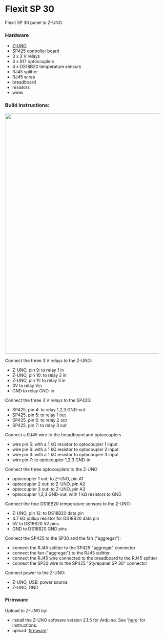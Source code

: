 # Flexit SP 30

Flexit SP 30 panel to Z-UNO.

### Hardware

- [Z-UNO](https://products.z-wavealliance.org/products/1825)
- [SP425 controller board](https://www.flexit.no/produkter/ventilasjonsaggregat/utgatte_modeller/tilbehor_aggregater_utgatte_modeller/sp425_styringskort_for_sentralstyring_sd/styringskort_datastyring_sp425/)
- 3 x 3 V relays
- 3 x 817 optocouplers
- 4 x DS18B20 temperature sensors 
- RJ45 splitter
- RJ45 wires
- breadboard
- resistors
- wires

### Build instructions:

<img src="https://balmli.github.io/no.almli.flexit.zuno/circuit.png" width="1173" height="787">

Connect the three 3 V relays to the Z-UNO:
- Z-UNO, pin  9: to relay 1 in
- Z-UNO, pin 10: to relay 2 in
- Z-UNO, pin 11: to relay 3 in
- 3V to relay Vin
- GND to relay GND-in

Connect the three 3 V relays to the SP425:
- SP425, pin 4: to relay 1,2,3 GND-out
- SP425, pin 5: to relay 1 out 
- SP425, pin 6: to relay 2 out 
- SP425, pin 7: to relay 3 out 

Connect a RJ45 wire to the breadboard and optocouplers
- wire pin 5: with a 1 kΩ resistor to optocoupler 1 input 
- wire pin 6: with a 1 kΩ resistor to optocoupler 2 input 
- wire pin 3: with a 1 kΩ resistor to optocoupler 3 input 
- wire pin 7: to optocoupler 1,2,3 GND-in 

Connect the three optocouplers to the Z-UNO:
- optocoupler 1 out: to Z-UNO, pin A1
- optocoupler 2 out: to Z-UNO, pin A2
- optocoupler 3 out: to Z-UNO, pin A3
- optocoupler 1,2,3 GND-out: with 1 kΩ resistors to GND

Connect the four DS18B20 temperature sensors to the Z-UNO:
- Z-UNO, pin 12: to DS18B20 data pin
- 4.7 kΩ pullup resistor for DS18B20 data pin
- 5V to DS18B20 5V pins
- GND to DS18B20 GND pins

Connect the SP425 to the SP30 and the fan ("aggregat"):
- connect the RJ45 splitter to the SP425 "aggregat" connector
- connect the fan ("aggregat") to the RJ45 splitter
- connect the RJ45 wire connected to the breadboard to the RJ45 splitter
- connect the SP30 wire to the SP425 "Styrepanel SP 30" connector

Connect power to the Z-UNO:
- Z-UNO, USB: power source
- Z-UNO, GND


### Firmware

Upload to Z-UNO by:

- install the Z-UNO software version 2.1.5 for Arduino.  See '[here](https://z-uno.z-wave.me/install)' for instructions.
- upload '[firmware](https://github.com/balmli/no.almli.flexit.zuno/blob/master/Flexit_SP30_ZUNO/Flexit_SP30_ZUNO.ino)'.

